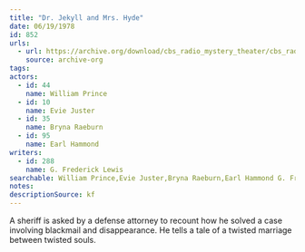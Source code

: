 ```yaml
---
title: "Dr. Jekyll and Mrs. Hyde"
date: 06/19/1978
id: 852
urls: 
  - url: https://archive.org/download/cbs_radio_mystery_theater/cbs_radio_mystery_theater-0851-0900.zip/cbs_radio_mystery_theater-0851-0900%2Fcbsrmt_0852_dr_jekyll_and_mrs_hyde.mp3
    source: archive-org
tags: 
actors:  
  - id: 44
    name: William Prince  
  - id: 10
    name: Evie Juster  
  - id: 35
    name: Bryna Raeburn  
  - id: 95
    name: Earl Hammond
writers:  
  - id: 288
    name: G. Frederick Lewis
searchable: William Prince,Evie Juster,Bryna Raeburn,Earl Hammond G. Frederick Lewis
notes: 
descriptionSource: kf
---
```

A sheriff is asked by a defense attorney to recount how he solved a case involving blackmail and disappearance. He tells a tale of a twisted marriage between twisted souls.